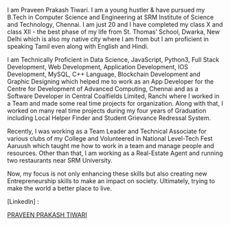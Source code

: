 I am Praveen Prakash Tiwari. I am a young hustler & have pursued my B.Tech in Computer Science and Engineering at SRM Institute of Science and Technology, Chennai. I am just 20 and I have completed my class X and class XII - the best phase of my life from St. Thomas’ School, Dwarka, New Delhi which is also my native city where I am from but I am proficient in speaking Tamil even along with English and Hindi.

I am Technically Proficient in Data Science, JavaScript, Python3, Full Stack Development, Web Development, Application Development, IOS Development, MySQL, C++ Language, Blockchain Development and Graphic Designing which helped me to work as an App Developer for the Centre for Development of Advanced Computing, Chennai and as a Software Developer in Central Coalfields Limited, Ranchi where I worked in a Team and made some real time projects for organization. Along with that, I worked on many real time projects during my four years of Graduation including Local Helper Finder and Student Grievance Redressal System.

Recently, I was working as a Team Leader and Technical Associate for various clubs of my College and Volunteered in National Level-Tech Fest Aaruush which taught me how to work in a team and manage people and resources. Other than that, I am working as a Real-Estate Agent and running two restaurants near SRM University.

Now, my focus is not only enhancing these skills but also creating new Entrepreneurship skills to make an impact on society. Ultimately, trying to make the world a better place to live.

[LinkedIn] : <div class="badge-base LI-profile-badge" data-locale="en_US" data-size="large" data-theme="light" data-type="VERTICAL" data-vanity="praveenprakashtiwari" data-version="v1"><a class="badge-base__link LI-simple-link" href="https://in.linkedin.com/in/praveenprakashtiwari?trk=profile-badge">PRAVEEN PRAKASH TIWARI</a></div>
